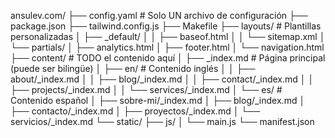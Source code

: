 ansulev.com/
├── config.yaml                 # Solo UN archivo de configuración
├── package.json
├── tailwind.config.js
├── Makefile
├── layouts/                    # Plantillas personalizadas
│   ├── _default/
│   │   ├── baseof.html
│   │   └── sitemap.xml
│   └── partials/
│       ├── analytics.html
│       ├── footer.html
│       └── navigation.html
├── content/                    # TODO el contenido aquí
│   ├── _index.md              # Página principal (puede ser bilingüe)
│   ├── en/                    # Contenido inglés
│   │   ├── about/_index.md
│   │   ├── blog/_index.md
│   │   ├── contact/_index.md
│   │   ├── projects/_index.md
│   │   └── services/_index.md
│   └── es/                    # Contenido español
│       ├── sobre-mi/_index.md
│       ├── blog/_index.md
│       ├── contacto/_index.md
│       ├── proyectos/_index.md
│       └── servicios/_index.md
└── static/
    ├── js/
    │   └── main.js
    └── manifest.json
